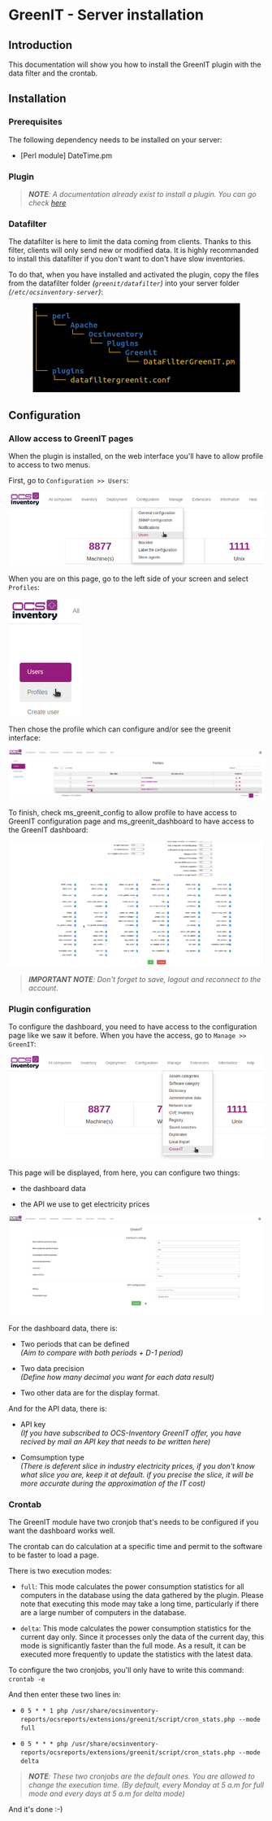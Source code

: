 # GreenIT - Server installation

## Introduction
This documentation will show you how to install the GreenIT plugin with the data filter and the crontab.

## Installation

### Prerequisites
The following dependency needs to be installed on your server:

- [Perl module] DateTime.pm

### Plugin
> ***NOTE**: A documentation already exist to install a plugin. You can go check [here](https://wiki.ocsinventory-ng.org/10.Plugin-engine/Using-plugins-installer/#installation)*

### Datafilter
The datafilter is here to limit the data coming from clients. Thanks to this filter, clients will only send new or modified data. It is highly recommanded to install this datafilter if you don't want to don't have slow inventories.

To do that, when you have installed and activated the plugin, copy the files from the datafilter folder *(`greenit/datafilter`)* into your server folder *(`/etc/ocsinventory-server`)*:

<p align="center">
  <img src="../../../img/server/greenit/datafilter_1.png"/>
</p>

## Configuration

### Allow access to GreenIT pages
When the plugin is installed, on the web interface you'll have to allow profile to access to two menus.

First, go to `Configuration >> Users`:

![](../../../img/server/greenit/allow_access_1.png)

When you are on this page, go to the left side of your screen and select `Profiles`:

![](../../../img/server/greenit/allow_access_2.png)

Then chose the profile which can configure and/or see the greenit interface:

![](../../../img/server/greenit/allow_access_3.png)

To finish, check ms_greenit_config to allow profile to have access to GreenIT configuration page and ms_greenit_dashboard to have access to the GreenIT dashboard:

![](../../../img/server/greenit/allow_access_4.png)

> ***IMPORTANT NOTE**: Don't forget to save, logout and reconnect to the account.*


### Plugin configuration
To configure the dashboard, you need to have access to the configuration page like we saw it before. When you have the access, go to `Manage >> GreenIT`:

![](../../../img/server/greenit/configuration_1.png)

This page will be displayed, from here, you can configure two things:

- the dashboard data

- the API we use to get electricity prices

![](../../../img/server/greenit/configuration_2.png)

For the dashboard data, there is:

- Two periods that can be defined <br> *(Aim to compare with both periods + D-1 period)*

- Two data precision <br> *(Define how many decimal you want for each data result)*

- Two other data are for the display format.

And for the API data, there is:

- API key <br> *(If you have subscribed to OCS-Inventory GreenIT offer, you have recived by mail an API key that needs to be written here)*

- Comsumption type <br> *(There is deferent slice in industry electricity prices, if you don't know what slice you are, keep it at default. if you precise the slice, it will be more accurate during the approximation of the IT cost)*

### Crontab
The GreenIT module have two cronjob that's needs to be configured if you want the dashboard works well.

The crontab can do calculation at a specific time and permit to the software to be faster to load a page.

There is two execution modes:

- `full`: This mode calculates the power consumption statistics for all computers in the database using the data gathered by the plugin. Please note that executing this mode may take a long time, particularly if there are a large number of computers in the database.

- `delta`: This mode calculates the power consumption statistics for the current day only. Since it processes only the data of the current day, this mode is significantly faster than the full mode. As a result, it can be executed more frequently to update the statistics with the latest data.

To configure the two cronjobs, you'll only have to write this command: <br> `crontab -e`

And then enter these two lines in:

- `0 5 * * 1 php /usr/share/ocsinventory-reports/ocsreports/extensions/greenit/script/cron_stats.php --mode full`

- `0 5 * * * php /usr/share/ocsinventory-reports/ocsreports/extensions/greenit/script/cron_stats.php --mode delta`

> ***NOTE**: These two cronjobs are the default ones. You are allowed to change the execution time. (By default, every Monday at 5 a.m for full mode and every days at 5 a.m for delta mode)*

And it's done :-)

